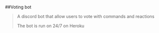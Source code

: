 ##Voting bot
> A discord bot that allow users to vote  with commands and reactions
>
>The bot is run on 24/7 on Heroku